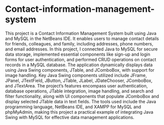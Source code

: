 # Contact-information-management-system
This project is a Contact Information Management System built using Java and MySQL in the NetBeans IDE. It enables users to manage contact details for friends, colleagues, and family, including addresses, phone numbers, and email addresses. In this project, I connected Java to MySQL for secure data storage, implemented essential components like sign-up and login forms for user authentication, and performed CRUD operations  on contact records in a MySQL database. The application dynamically displays data using Java Swing components, JTable, and JComboBox, with support for image handling. Key Java Swing components utilized include JFrame, JPanel, JTextField, JButton, JTable, JLabel, JDateChooser, JComboBox, and JTextArea. The project’s features encompass user authentication, database operations, JTable integration, image handling, and search and filter functionality, along with UI components that populate JComboBox and display selected JTable data in text fields. The tools used include the Java programming language, NetBeans IDE, and XAMPP for MySQL and phpMyAdmin, making this project a practical example of integrating Java Swing with MySQL for effective data management applications.
